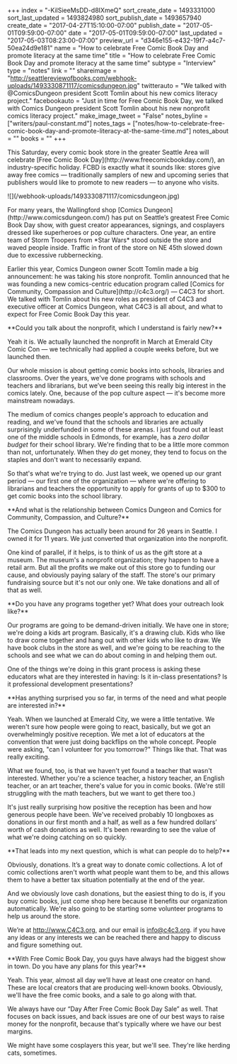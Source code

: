 +++
index = "-KilSieeMsDD-d8IXmeQ"
sort_create_date = 1493331000
sort_last_updated = 1493824980
sort_publish_date = 1493657940
create_date = "2017-04-27T15:10:00-07:00"
publish_date = "2017-05-01T09:59:00-07:00"
date = "2017-05-01T09:59:00-07:00"
last_updated = "2017-05-03T08:23:00-07:00"
preview_url = "d346e155-e432-19f7-a4c7-50ea24d9e181"
name = "How to celebrate Free Comic Book Day and promote literacy at the same time"
title = "How to celebrate Free Comic Book Day and promote literacy at the same time"
subtype = "Interview"
type = "notes"
link = ""
shareimage = "http://seattlereviewofbooks.com/webhook-uploads/1493330871117/comicsdungeon.jpg"
twitterauto = "We talked with @ComicsDungeon president Scott Tomlin about his new comics literacy project."
facebookauto = "Just in time for Free Comic Book Day, we talked with Comics Dungeon president Scott Tomlin about his new nonprofit comics literacy project."
make_image_tweet = "False"
notes_byline = ["writers/paul-constant.md"]
notes_tags = ["notes/how-to-celebrate-free-comic-book-day-and-promote-literacy-at-the-same-time.md"]
notes_about = ""
books = ""
+++
<p class="intro">This Saturday, every comic book store in the greater Seattle Area will celebrate [Free Comic Book Day](http://www.freecomicbookday.com/), an industry-specific holiday. FCBD is exactly what it sounds like: stores give away free comics — traditionally samplers of new and upcoming series that publishers would like to promote to new readers — to anyone who visits.</p>

<p class="image-left">![](/webhook-uploads/1493330871117/comicsdungeon.jpg)</p>

<p class="intro">For many years, the Wallingford shop [Comics Dungeon](http://www.comicsdungeon.com/) has put on Seattle’s greatest Free Comic Book Day show, with guest creator appearances, signings, and cosplayers dressed like superheroes or pop culture characters. One year, an entire team of Storm Troopers from *Star Wars* stood outside the store and waved people inside. Traffic in front of the store on NE 45th slowed down due to excessive rubbernecking.</p>

<p class="intro">Earlier this year, Comics Dungeon owner Scott Tomlin made a big announcement: he was taking his store nonprofit. Tomlin announced that he was founding a new comics-centric education program called [Comics for Community, Compassion and Culture](http://c4c3.org/) — C4C3 for short. We talked with Tomlin about his new roles as president of C4C3 and executive officer at Comics Dungeon, what C4C3 is all about, and what to expect for Free Comic Book Day this year.</p>


<p class="noindent">**Could you talk about the nonprofit, which I understand is fairly new?**</p>

<p class="noindent">Yeah it is. We actually launched the nonprofit in March at Emerald City Comic Con — we technically had applied a couple weeks before, but we launched then.</p> 

Our whole mission is about getting comic books into schools, libraries and classrooms. Over the years, we've done programs with schools and teachers and librarians, but we’ve been seeing this really big interest in the comics lately. One, because of the pop culture aspect — it's become more mainstream nowadays. 

The medium of comics changes people's approach to education and reading, and we've found that the schools and libraries are actually surprisingly underfunded in some of these arenas. I just found out at least one of the middle schools in Edmonds, for example, has a *zero dollar budget* for their school library. We're finding that to be a little more common than not, unfortunately. When they *do* get money, they tend to focus on the staples and don't want to necessarily expand. 

So that's what we're trying to do. Just last week, we opened up our grant period — our first one of the organization — where we're offering to librarians and teachers the opportunity to apply for grants of up to $300 to get comic books into the school library.

<p class="noindent">**And what is the relationship between Comics Dungeon and Comics for Community, Compassion, and Culture?**</p>

<p class="noindent">The Comics Dungeon has actually been around for 26 years in Seattle. I owned it for 11 years. We just converted that organization into the nonprofit.</p>

One kind of parallel, if it helps, is to think of us as the gift store at a museum. The museum's a nonprofit organization; they happen to have a retail arm. But all the profits we make out of this store go to funding our cause, and obviously paying salary of the staff. The store's our primary fundraising source but it's not our only one. We take donations and all of that as well.

<p class="noindent">**Do you have any programs together yet? What does your outreach look like?**</p>

<p class="noindent">Our programs are going to be demand-driven initially. We have one in store; we're doing a kids art program. Basically, it's a drawing club. Kids who like to draw come together and hang out with other kids who like to draw. We have book clubs in the store as well, and we're going to be reaching to the schools and see what we can do about coming in and helping them out. </p>

One of the things we're doing in this grant process is asking these educators what are they interested in having: Is it in-class presentations? Is it professional development presentations? 

<p class="noindent">**Has anything surprised you so far, in terms of the need and what people are interested in?**</p>

<p class="noindent">Yeah. When we launched at Emerald City, we were a little tentative. We weren't sure how people were going to react, basically, but we got an overwhelmingly positive reception. We met a lot of educators at the convention that were just doing backflips on the whole concept. People were asking, "can I volunteer for you tomorrow?" Things like that. That was really exciting. </p>

What we found, too, is that we haven't yet found a teacher that wasn't interested. Whether you're a science teacher, a history teacher, an English teacher, or an art teacher, there's value for you in comic books. (We're still struggling with the math teachers, but we want to get there too.)
 
It's just really surprising how positive the reception has been and how generous people have been. We've received probably 10 longboxes as donations in our first month and a half, as well as a few hundred dollars’ worth of cash donations as well. It's been rewarding to see the value of what we're doing catching on so quickly.

<p class="noindent">**That leads into my next question, which is what can people do to help?**</p>

<p class="noindent">Obviously, donations. It’s a great way to donate comic collections. A lot of comic collections aren't worth what people want them to be, and this allows them to have a better tax situation potentially at the end of the year.</p>

And we obviously love cash donations, but the easiest thing to do is, if you buy comic books, just come shop here because it benefits our organization automatically. We're also going to be starting some volunteer programs to help us around the store. 

We’re at http://www.C4C3.org, and our email is info@c4c3.org. if you have any ideas or any interests we can be reached there and happy to discuss and figure something out.

<p class="noindent">**With Free Comic Book Day, you guys have always had the biggest show in town. Do you have any plans for this year?**</p>

<p class="noindent">Yeah. This year, almost all day we’ll have at least one creator on hand. These are local creators that are producing well-known books. Obviously, we'll have the free comic books, and a sale to go along with that. </p>

We always have our “Day After Free Comic Book Day Sale” as well. That focuses on back issues, and back issues are one of our best ways to raise money for the nonprofit, because that's typically where we have our best margins.

We might have some cosplayers this year, but we'll see. They're like herding cats, sometimes.